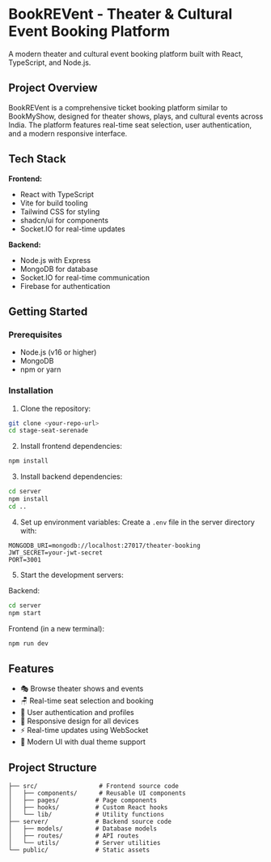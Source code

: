 # BookREVent - Theater & Cultural Event Booking Platform

A modern theater and cultural event booking platform built with React, TypeScript, and Node.js.

## Project Overview

BookREVent is a comprehensive ticket booking platform similar to BookMyShow, designed for theater shows, plays, and cultural events across India. The platform features real-time seat selection, user authentication, and a modern responsive interface.

## Tech Stack

**Frontend:**
- React with TypeScript
- Vite for build tooling
- Tailwind CSS for styling
- shadcn/ui for components
- Socket.IO for real-time updates

**Backend:**
- Node.js with Express
- MongoDB for database
- Socket.IO for real-time communication
- Firebase for authentication

## Getting Started

### Prerequisites
- Node.js (v16 or higher)
- MongoDB
- npm or yarn

### Installation

1. Clone the repository:
```bash
git clone <your-repo-url>
cd stage-seat-serenade
```

2. Install frontend dependencies:
```bash
npm install
```

3. Install backend dependencies:
```bash
cd server
npm install
cd ..
```

4. Set up environment variables:
Create a `.env` file in the server directory with:
```
MONGODB_URI=mongodb://localhost:27017/theater-booking
JWT_SECRET=your-jwt-secret
PORT=3001
```

5. Start the development servers:

Backend:
```bash
cd server
npm start
```

Frontend (in a new terminal):
```bash
npm run dev
```

## Features

- 🎭 Browse theater shows and events
- 🪑 Real-time seat selection and booking
- 👤 User authentication and profiles
- 📱 Responsive design for all devices
- ⚡ Real-time updates using WebSocket
- 🎨 Modern UI with dual theme support

## Project Structure

```
├── src/                 # Frontend source code
│   ├── components/      # Reusable UI components
│   ├── pages/          # Page components
│   ├── hooks/          # Custom React hooks
│   └── lib/            # Utility functions
├── server/             # Backend source code
│   ├── models/         # Database models
│   ├── routes/         # API routes
│   └── utils/          # Server utilities
└── public/             # Static assets
```
